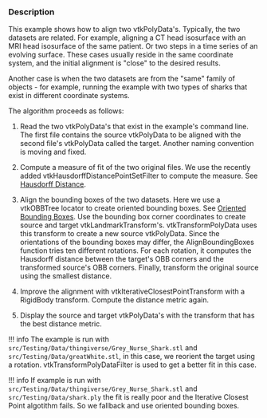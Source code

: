 ### Description

This example shows how to align two vtkPolyData's. Typically, the two datasets are related. For example, aligning a CT head isosurface with an MRI head isosurface of the same patient. Or two steps in a time series of an evolving surface. These cases usually reside in the same coordinate system, and the initial alignment is "close" to the desired results.

Another case is when the two datasets are from the "same" family of objects - for example, running the example with two types of sharks that exist in different coordinate systems.

The algorithm proceeds as follows:

1. Read the two vtkPolyData's that exist in the example's command line. The first file contains the source vtkPolyData to be aligned with the second file's vtkPolyData called the target. Another naming convention is moving and fixed.

2. Compute a measure of fit of the two original files. We use the recently added vtkHausdorffDistancePointSetFilter to compute the measure. See [Hausdorff Distance](https://en.wikipedia.org/wiki/Hausdorff_distance).

3. Align the bounding boxes of the two datasets. Here we use a vtkOBBTree locator to create oriented bounding boxes. See [Oriented Bounding Boxes](https://en.wikipedia.org/wiki/Minimum_bounding_box). Use the bounding box corner coordinates to create source and target vtkLandmarkTransform's. vtkTransformPolyData uses this transform to create a new source vtkPolyData. Since the orientations of the bounding boxes may differ, the AlignBoundingBoxes function tries ten different rotations. For each rotation, it computes the Hausdorff distance between the target's OBB corners and the transformed source's OBB corners. Finally, transform the original source using the smallest distance.

4. Improve the alignment with vtkIterativeClosestPointTransform with a RigidBody transform. Compute the distance metric again.

5. Display the source and target vtkPolyData's with the transform that has the best distance metric.

!!! info
    The example is run with `src/Testing/Data/thingiverse/Grey_Nurse_Shark.stl` and `src/Testing/Data/greatWhite.stl`, in this case, we reorient the target using a rotation. vtkTransformPolyDataFilter is used to get a better fit in this case.

!!! info
    If example is run with `src/Testing/Data/thingiverse/Grey_Nurse_Shark.stl` and `src/Testing/Data/shark.ply` the fit is really poor and the Iterative Closest Point algotithm fails. So we fallback and use oriented bounding boxes.
